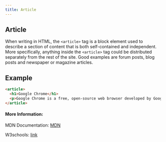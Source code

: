 ```yaml
---
title: Article
---
```

## Article

When writing in HTML, the `<article>` tag is a block element used to describe a section of content that is both self-contained and independent. More specifically, anything inside the `<article>` tag could be distributed separately from the rest of the site. Good examples are forum posts, blog posts and newspaper or magazine articles.


## Example
```html
<article>
  <h1>Google Chrome</h1>
  <p>Google Chrome is a free, open-source web browser developed by Google, released in 2008.</p>
</article>
```


#### More Information:

MDN Documentation: <a href='https://developer.mozilla.org/en-US/docs/Web/HTML/Element/article' target='_blank' rel='nofollow'>MDN</a>

W3schools: <a href='https://www.w3schools.com/tags/tag_article.asp' target='_blank' rel='nofollow'>link</a>

